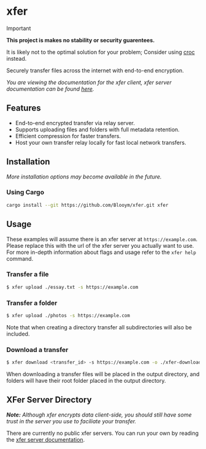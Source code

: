 # xfer

> [!IMPORTANT]  
> **This project is makes no stability or security guarentees.**
>
> It is likely not to the optimal solution for your problem; Consider using [croc](https://github.com/schollz/croc/) instead.

Securely transfer files across the internet with end-to-end encryption.

*You are viewing the documentation for the xfer client, xfer server documentation can be found [here](./xfer-server/README.md).*

## Features

- End-to-end encrypted transfer via relay server.
- Supports uploading files and folders with full metadata retention.
- Efficient compression for faster transfers.
- Host your own transfer relay locally for fast local network transfers.

## Installation

*More installation options may become available in the future.*

### Using Cargo

```sh
cargo install --git https://github.com/Blooym/xfer.git xfer
```

## Usage

These examples will assume there is an xfer server at `https://example.com`. Please replace this with the url of the xfer server you actually want to use. For more in-depth information about flags and usage refer to the `xfer help` command.

### Transfer a file

```sh
$ xfer upload ./essay.txt -s https://example.com
```

### Transfer a folder

```sh
$ xfer upload ./photos -s https://example.com
```

Note that when creating a directory transfer all subdirectories will also be included.

### Download a transfer

```sh
$ xfer download <transfer_id> -s https://example.com -o ./xfer-downloads
```

When downloading a transfer files will be placed in the output directory, and folders will have their root folder placed in the output directory.

## XFer Server Directory

***Note:*** *Although xfer encrypts data client-side, you should still have some trust in the server you use to faciliate your transfer.*

There are currently no public xfer servers. You can run your own by reading the [xfer server documentation](./xfer-server//README.md).